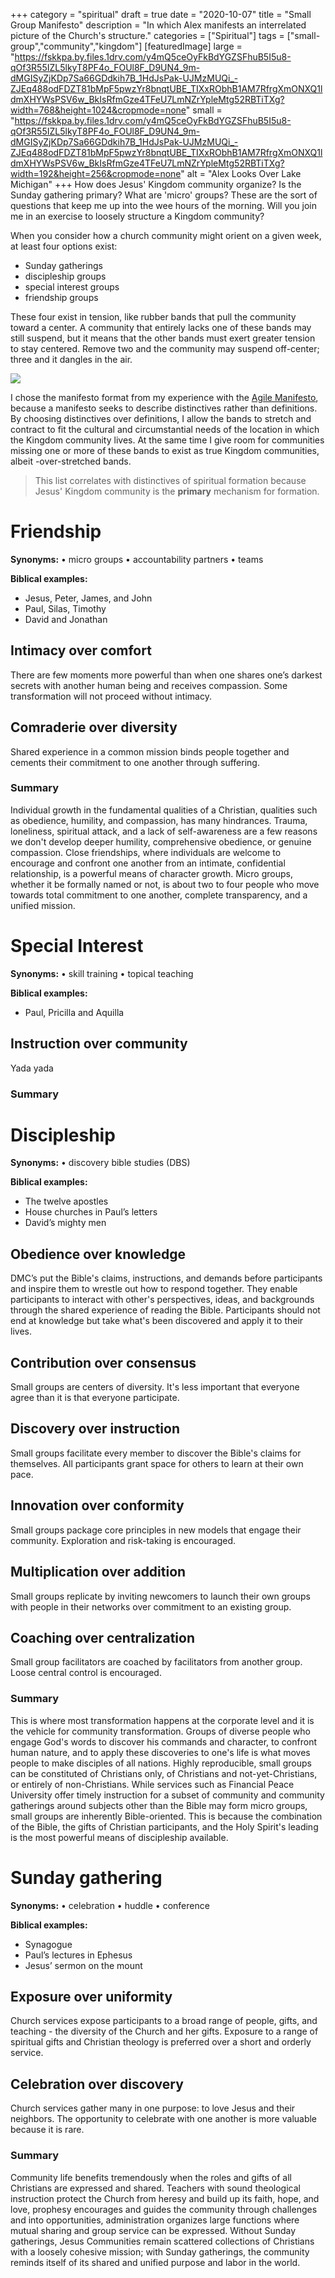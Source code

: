 +++
category = "spiritual"
draft = true
date = "2020-10-07"
title = "Small Group Manifesto"
description = "In which Alex manifests an interrelated picture of the Church's structure."
categories = ["Spiritual"]
tags = ["small-group","community","kingdom"]
[featuredImage]
  large = "https://fskkpa.by.files.1drv.com/y4mQ5ceOyFkBdYGZSFhuB5I5u8-qOf3R55IZL5lkyT8PF4o_FOUl8F_D9UN4_9m-dMGISyZjKDp7Sa66GDdkih7B_1HdJsPak-UJMzMUQi_-ZJEq488odFDZT81bMpF5pwzYr8bnqtUBE_TIXxRObhB1AM7RfrgXmONXQ1ldmXHYWsPSV6w_BkIsRfmGze4TFeU7LmNZrYpleMtg52RBTiTXg?width=768&height=1024&cropmode=none"
  small = "https://fskkpa.by.files.1drv.com/y4mQ5ceOyFkBdYGZSFhuB5I5u8-qOf3R55IZL5lkyT8PF4o_FOUl8F_D9UN4_9m-dMGISyZjKDp7Sa66GDdkih7B_1HdJsPak-UJMzMUQi_-ZJEq488odFDZT81bMpF5pwzYr8bnqtUBE_TIXxRObhB1AM7RfrgXmONXQ1ldmXHYWsPSV6w_BkIsRfmGze4TFeU7LmNZrYpleMtg52RBTiTXg?width=192&height=256&cropmode=none"
  alt   = "Alex Looks Over Lake Michigan"
+++
How does Jesus' Kingdom community organize? Is the Sunday gathering primary? What are 'micro' groups? These are the sort of questions that keep me up into the wee hours of the morning. Will you join me in an exercise to loosely structure a Kingdom community?

When you consider how a church community might orient on a given week, at least four options exist:

- Sunday gatherings
- discipleship groups
- special interest groups
- friendship groups


These four exist in tension, like rubber bands that pull the community toward a center. A community that entirely lacks one of these bands may still suspend, but it means that the other bands must exert greater tension to stay centered. Remove two and the community may suspend off-center; three and it dangles in the air.

<img src="../data/kingdom-community-diagram.svg" />

I chose the manifesto format from my experience with the [Agile Manifesto](https://agilemanifesto.org/), because a manifesto seeks to describe distinctives rather than definitions. By choosing distinctives over definitions, I allow the bands to stretch and contract to fit the cultural and circumstantial needs of the location in which the Kingdom community lives. At the same time I give room for communities missing one or more of these bands to exist as true Kingdom communities, albeit -over-stretched bands.

> This list correlates with distinctives of spiritual formation because Jesus' Kingdom community is the **primary** mechanism for formation.

# Friendship

**Synonyms:** &bull; micro groups &bull; accountability partners &bull; teams

**Biblical examples:**

- Jesus, Peter, James, and John
- Paul, Silas, Timothy
- David and Jonathan

## Intimacy over comfort

There are few moments more powerful than when one shares one’s darkest secrets with another human being and receives compassion. Some transformation will not proceed without intimacy.

## Comraderie over diversity

Shared experience in a common mission binds people together and cements their commitment to one another through suffering.

### Summary

Individual growth in the fundamental qualities of a Christian, qualities such as obedience, humility, and compassion, has many hindrances. Trauma, loneliness, spiritual attack, and a lack of self-awareness are a few reasons we don't develop deeper humility, comprehensive obedience, or genuine compassion. Close friendships, where individuals are welcome to encourage and confront one another from an intimate, confidential relationship, is a powerful means of character growth. Micro groups, whether it be formally named or not, is about two to four people who move towards total commitment to one another, complete transparency, and a unified mission.

# Special Interest

**Synonyms:** &bull; skill training &bull; topical teaching

**Biblical examples:**

- Paul, Pricilla and Aquilla

## Instruction over community

Yada yada

### Summary

# Discipleship

**Synonyms:** &bull; discovery bible studies (DBS)

**Biblical examples:**

- The twelve apostles
- House churches in Paul’s letters
- David’s mighty men

## Obedience over knowledge

DMC’s put the Bible's claims, instructions, and demands before participants and inspire them to wrestle out how to respond together. They enable participants to interact with other's perspectives, ideas, and backgrounds through the shared experience of reading the Bible. Participants should not end at knowledge but take what's been discovered and apply it to their lives.

## Contribution over consensus

Small groups are centers of diversity. It's less important that everyone agree than it is that everyone participate.

## Discovery over instruction

Small groups facilitate every member to discover the Bible's claims for themselves. All participants grant space for others to learn at their own pace.

## Innovation over conformity

Small groups package core principles in new models that engage their community. Exploration and risk-taking is encouraged.

## Multiplication over addition

Small groups replicate by inviting newcomers to launch their own groups with people in their networks over commitment to an existing group.

## Coaching over centralization

Small group facilitators are coached by facilitators from another group. Loose central control is encouraged.

### Summary

This is where most transformation happens at the corporate level and it is the vehicle for community transformation. Groups of diverse people who engage God's words to discover his commands and character, to confront human nature, and to apply these discoveries to one's life is what moves people to make disciples of all nations. Highly reproducible, small groups can be constituted of Christians only, of Christians and not-yet-Christians, or entirely of non-Christians. While services such as Financial Peace University offer timely instruction for a subset of community and community gatherings around subjects other than the Bible may form micro groups, small groups are inherently Bible-oriented. This is because the combination of the Bible, the gifts of Christian participants, and the Holy Spirit's leading is the most powerful means of discipleship available.

# Sunday gathering

**Synonyms:** &bull; celebration &bull; huddle &bull; conference

**Biblical examples:**

- Synagogue
- Paul’s lectures in Ephesus
- Jesus’ sermon on the mount

## Exposure over uniformity

Church services expose participants to a broad range of people, gifts, and teaching - the diversity of the Church and her gifts. Exposure to a range of spiritual gifts and Christian theology is preferred over a short and orderly service.

## Celebration over discovery

Church services gather many in one purpose: to love Jesus and their neighbors. The opportunity to celebrate with one another is more valuable because it is rare.

### Summary

Community life benefits tremendously when the roles and gifts of all Christians are expressed and shared. Teachers with sound theological instruction protect the Church from heresy and build up its faith, hope, and love, prophesy encourages and guides the community through challenges and into opportunities, administration organizes large functions where mutual sharing and group service can be expressed. Without Sunday gatherings, Jesus Communities remain scattered collections of Christians with a loosely cohesive mission; with Sunday gatherings, the community reminds itself of its shared and unified purpose and labor in the world.
